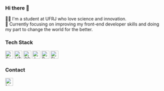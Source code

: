 ### Hi there 👋

👩‍💻 I'm a student at UFRJ who love science and innovation.
<br>
🌱 Currently focusing on improving my front-end developer skills and doing my part to change the world for the better.

<div >
    <h3>Tech Stack</h3>
    <a href="https://www.figma.com/"><img alt="Figma" src="https://img.shields.io/badge/Figma-F24E1E?style=for-the-badge&logo=figma&logoColor=white" height="25"/></a>
    <a href="http://html5.com/"><img alt="HTML5" src="https://img.shields.io/badge/HTML5-E34F26?style=for-the-badge&logo=html5&logoColor=white" height="25"/></a>
     <a href="https://css3.com/"><img alt="CSS3" src="https://img.shields.io/badge/CSS3-1572B6?style=for-the-badge&logo=css3&logoColor=white" height="25"/></a>
     <a href="https://www.javascript.com/"><img alt="JavaScript" src="https://img.shields.io/badge/JavaScript-323330?style=for-the-badge&logo=javascript&logoColor=F7DF1E" height="25"/></a>
    <a href="https://www.python.org/"><img alt="Python" src="https://img.shields.io/badge/python%20-%2314354C.svg?&style=for-the-badge&logo=python&logoColor=white" height="25"/></a>
    <a href="https://flask.palletsprojects.com/"><img alt="Flask" src="https://img.shields.io/badge/flask%20-%23000.svg?&style=for-the-badge&logo=flask&logoColor=white" height="25"/></a>
<!--     <a href="https://www.mysql.com/"><img alt="MySQL" src="https://img.shields.io/badge/mysql-%2300f.svg?&style=for-the-badge&logo=mysql&logoColor=white" height="25"/></a> -->
    
</div>




<div>
    <h3>Contact</h3>
    <a href="https://www.linkedin.com/in/kelly-pinheiro-soares-225352231/"><img alt="Linkedin" src="https://img.shields.io/badge/linkedin-%230077B5.svg?&style=for-the-badge&logo=linkedin&logoColor=white" height="25"/></a>
</div>

<!--
**Kellypsoares/Kellypsoares** is a ✨ _special_ ✨ repository because its `README.md` (this file) appears on your GitHub profile.

Here are some ideas to get you started:

- 🔭 I’m currently working on ...
- 🌱 I’m currently learning ...
- 👯 I’m looking to collaborate on ...
- 🤔 I’m looking for help with ...
- 💬 Ask me about ...
- 📫 How to reach me: ...
- 😄 Pronouns: ...
- ⚡ Fun fact: ...
-->

